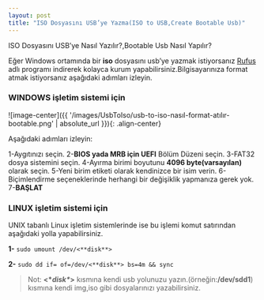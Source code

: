 ```yaml
---
layout: post
title: "ISO Dosyasını USB’ye Yazma(ISO to USB,Create Bootable Usb)"
---
```


ISO Dosyasını USB’ye Nasıl Yazılır?,Bootable Usb Nasıl Yapılır?

Eğer Windows ortamında bir **iso** dosyasını usb’ye yazmak istiyorsanız [Rufus](https://rufus.akeo.ie/) adlı programı indirerek kolayca kurum yapabilirsiniz.Bilgisayarınıza format atmak istiyorsanız aşağıdaki adımları izleyin.

### WINDOWS işletim sistemi için

![image-center]({{ '/images/UsbToIso/usb-to-iso-nasıl-format-atılır-bootable.png' | absolute_url }}){: .align-center}

Aşağıdaki adımları izleyin:

1-Aygıtınızı seçin.
2-**BIOS yada MRB için UEFI** Bölüm Düzeni seçin.
3-FAT32 dosya sistemini seçin.
4-Ayırma birimi boyutunu **4096 byte(varsayılan)** olarak seçin.
5-Yeni birim etiketi olarak kendinizce bir isim verin.
6-Biçimlendirme seçeneklerinde herhangi bir değişiklik yapmanıza gerek yok.
7-**BAŞLAT**

### LINUX işletim sistemi için

UNIX tabanlı Linux işletim sistemlerinde ise bu işlemi komut satırından aşağıdaki yolla yapabilirsiniz.

**1-** `sudo umount /dev/<**disk**>`

**2-** `sudo dd if= of=/dev/<**disk**> bs=4m && sync`

> Not: **<\**disk\**>** kısmına kendi usb yolunuzu yazın.(örneğin:**/dev/sdd1**)
> kısmına kendi img,iso gibi dosyalarınızı yazabilirsiniz.